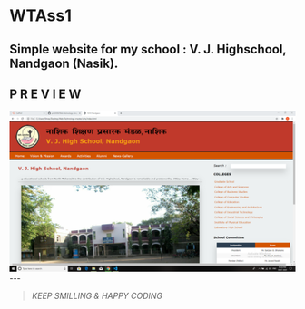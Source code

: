 # WTAss1

## Simple website for my school : V. J. Highschool, Nandgaon (Nasik).
## ****P R E V I E W****

<img src ="priview.png">
---

> _KEEP SMILLING & HAPPY CODING_
